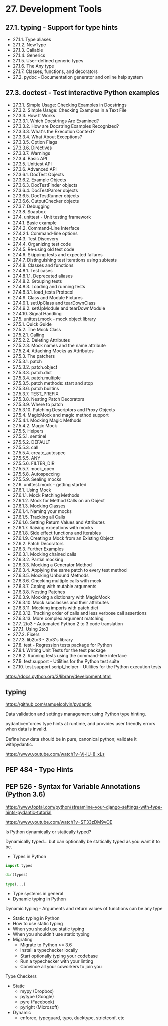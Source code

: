 # 27. Development Tools

## 27.1. typing - Support for type hints

- 27.1.1. Type aliases
- 27.1.2. NewType
- 27.1.3. Callable
- 27.1.4. Generics
- 27.1.5. User-defined generic types
- 27.1.6. The Any type
- 27.1.7. Classes, functions, and decorators
- 27.2. pydoc - Documentation generator and online help system

## 27.3. doctest - Test interactive Python examples

- 27.3.1. Simple Usage: Checking Examples in Docstrings
- 27.3.2. Simple Usage: Checking Examples in a Text File
- 27.3.3. How It Works
- 27.3.3.1. Which Docstrings Are Examined?
- 27.3.3.2. How are Docstring Examples Recognized?
- 27.3.3.3. What's the Execution Context?
- 27.3.3.4. What About Exceptions?
- 27.3.3.5. Option Flags
- 27.3.3.6. Directives
- 27.3.3.7. Warnings
- 27.3.4. Basic API
- 27.3.5. Unittest API
- 27.3.6. Advanced API
- 27.3.6.1. DocTest Objects
- 27.3.6.2. Example Objects
- 27.3.6.3. DocTestFinder objects
- 27.3.6.4. DocTestParser objects
- 27.3.6.5. DocTestRunner objects
- 27.3.6.6. OutputChecker objects
- 27.3.7. Debugging
- 27.3.8. Soapbox
- 27.4. unittest - Unit testing framework
- 27.4.1. Basic example
- 27.4.2. Command-Line Interface
- 27.4.2.1. Command-line options
- 27.4.3. Test Discovery
- 27.4.4. Organizing test code
- 27.4.5. Re-using old test code
- 27.4.6. Skipping tests and expected failures
- 27.4.7. Distinguishing test iterations using subtests
- 27.4.8. Classes and functions
- 27.4.8.1. Test cases
- 27.4.8.1.1. Deprecated aliases
- 27.4.8.2. Grouping tests
- 27.4.8.3. Loading and running tests
- 27.4.8.3.1. load_tests Protocol
- 27.4.9. Class and Module Fixtures
- 27.4.9.1. setUpClass and tearDownClass
- 27.4.9.2. setUpModule and tearDownModule
- 27.4.10. Signal Handling
- 27.5. unittest.mock - mock object library
- 27.5.1. Quick Guide
- 27.5.2. The Mock Class
- 27.5.2.1. Calling
- 27.5.2.2. Deleting Attributes
- 27.5.2.3. Mock names and the name attribute
- 27.5.2.4. Attaching Mocks as Attributes
- 27.5.3. The patchers
- 27.5.3.1. patch
- 27.5.3.2. patch.object
- 27.5.3.3. patch.dict
- 27.5.3.4. patch.multiple
- 27.5.3.5. patch methods: start and stop
- 27.5.3.6. patch builtins
- 27.5.3.7. TEST_PREFIX
- 27.5.3.8. Nesting Patch Decorators
- 27.5.3.9. Where to patch
- 27.5.3.10. Patching Descriptors and Proxy Objects
- 27.5.4. MagicMock and magic method support
- 27.5.4.1. Mocking Magic Methods
- 27.5.4.2. Magic Mock
- 27.5.5. Helpers
- 27.5.5.1. sentinel
- 27.5.5.2. DEFAULT
- 27.5.5.3. call
- 27.5.5.4. create_autospec
- 27.5.5.5. ANY
- 27.5.5.6. FILTER_DIR
- 27.5.5.7. mock_open
- 27.5.5.8. Autospeccing
- 27.5.5.9. Sealing mocks
- 27.6. unittest.mock - getting started
- 27.6.1. Using Mock
- 27.6.1.1. Mock Patching Methods
- 27.6.1.2. Mock for Method Calls on an Object
- 27.6.1.3. Mocking Classes
- 27.6.1.4. Naming your mocks
- 27.6.1.5. Tracking all Calls
- 27.6.1.6. Setting Return Values and Attributes
- 27.6.1.7. Raising exceptions with mocks
- 27.6.1.8. Side effect functions and iterables
- 27.6.1.9. Creating a Mock from an Existing Object
- 27.6.2. Patch Decorators
- 27.6.3. Further Examples
- 27.6.3.1. Mocking chained calls
- 27.6.3.2. Partial mocking
- 27.6.3.3. Mocking a Generator Method
- 27.6.3.4. Applying the same patch to every test method
- 27.6.3.5. Mocking Unbound Methods
- 27.6.3.6. Checking multiple calls with mock
- 27.6.3.7. Coping with mutable arguments
- 27.6.3.8. Nesting Patches
- 27.6.3.9. Mocking a dictionary with MagicMock
- 27.6.3.10. Mock subclasses and their attributes
- 27.6.3.11. Mocking imports with patch.dict
- 27.6.3.12. Tracking order of calls and less verbose call assertions
- 27.6.3.13. More complex argument matching
- 27.7. 2to3 - Automated Python 2 to 3 code translation
- 27.7.1. Using 2to3
- 27.7.2. Fixers
- 27.7.3. lib2to3 - 2to3's library
- 27.8. test - Regression tests package for Python
- 27.8.1. Writing Unit Tests for the test package
- 27.8.2. Running tests using the command-line interface
- 27.9. test.support - Utilities for the Python test suite
- 27.10. test.support.script_helper - Utilities for the Python execution tests

<https://docs.python.org/3/library/development.html>

## typing

<https://github.com/samuelcolvin/pydantic>

Data validation and settings management using Python type hinting.

pydanticenforces type hints at runtime, and provides user friendly errors when data is invalid.

Define how data should be in pure, canonical python; validate it withpydantic.

<https://www.youtube.com/watch?v=Vj-iU-8_xLs>

## PEP 484 - Type Hints

## PEP 526 - Syntax for Variable Annotations (Python 3.6)

<https://www.toptal.com/python/streamline-your-django-settings-with-type-hints-pydantic-tutorial>

<https://www.youtube.com/watch?v=ST33zDM9vOE>

Is Python dynamically or statically typed?

Dynamically typed... but can optionally be statically typed as you want it to be.

- Types in Python

```python
import types

dir(types)

type(...)
```

- Type systems in general
- Dynamic typing in Python

Dynamic typing - Arguments and return values of functions can be any type

- Static typing in Python
- How to use static typing
- When you should use static typing
- When you shouldn't use static typing
- Migrating
  - Migrate to Python >= 3.6
  - Install a typechecker locally
  - Start optionally typing your codebase
  - Run a typechecker with your linting
  - Convince all your coworkers to join you

Type Checkers

- Static
  - mypy (Dropbox)
  - pytype (Google)
  - pyre (Facebook)
  - pyright (Microsoft)
- Dynamic
  - enforce, typeguard, typo, ducktype, strictconf, etc
